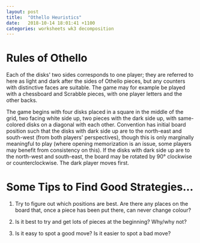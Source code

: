 ```yaml
---
layout: post
title:  "Othello Heuristics"
date:   2018-10-14 18:01:41 +1100
categories: worksheets wk3 decomposition
---
```


# Rules of Othello
 
 Each of the disks' two sides corresponds to one player; they are referred to here as light and dark after the sides of Othello pieces, but any counters with distinctive faces are suitable. The game may for example be played with a chessboard and Scrabble pieces, with one player letters and the other backs.

The game begins with four disks placed in a square in the middle of the grid, two facing white side up, two pieces with the dark side up, with same-colored disks on a diagonal with each other. Convention has initial board position such that the disks with dark side up are to the north-east and south-west (from both players' perspectives), though this is only marginally meaningful to play (where opening memorization is an issue, some players may benefit from consistency on this). If the disks with dark side up are to the north-west and south-east, the board may be rotated by 90° clockwise or counterclockwise. The dark player moves first. 

# Some Tips to Find Good Strategies...
1) Try to figure out which positions are best. Are there any places on the board that, once a piece has been put there, can never change colour?

2) Is it best to try and get lots of pieces at the beginning? Why/why not?

3) Is it easy to spot a good move? Is it easier to spot a bad move?

